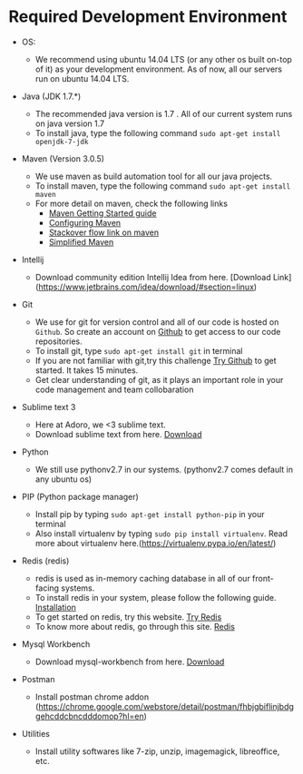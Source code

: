 # Required Development Environment

- OS:
	+ We recommend using ubuntu 14.04 LTS (or any other os built on-top of it) as your development environment. As of now, all our servers run on ubuntu 14.04 LTS.

- Java (JDK 1.7.*)
 	+ The recommended java version is 1.7 . All of our current system runs on java version 1.7
	+ To install java, type the following command `sudo apt-get install openjdk-7-jdk`

- Maven (Version 3.0.5)
	+ We use maven as build automation tool for all our java projects.
	+ To install maven, type the following command `sudo apt-get install maven`
	+ For more detail on maven, check the following links
		* [Maven Getting Started guide](http://maven.apache.org/guides/getting-started/index.html)
		* [Configuring Maven](http://maven.apache.org/guides/mini/guide-configuring-maven.html)
		* [Stackover flow link on maven](http://stackoverflow.com/questions/5901378/what-exactly-is-a-maven-snapshot-and-why-do-we-need-it)
		* [Simplified Maven](http://tedwise.com/2009/11/09/simple-guide-to-maven)
- Intellij
	+ Download community edition Intellij Idea from here. [Download Link] (https://www.jetbrains.com/idea/download/#section=linux)
- Git 
	+ We use for git for version control and all of our code is hosted on `Github`. So create an account on [Github](https://github.com) to get access to our code repositories.
	+ To install git, type `sudo apt-get install git` in terminal
	+ If you are not familiar with git,try this challenge [Try Github](https://try.github.io/levels/1/challenges/1) to get started. It takes 15 minutes.
	+ Get clear understanding of git, as it plays an important role in your code management and team collobaration

- Sublime text 3
	+ Here at Adoro, we <3 sublime text. 
	+ Download sublime text from here. [Download](https://www.sublimetext.com/3)

- Python
	+ We still use pythonv2.7 in our systems. (pythonv2.7 comes default in any ubuntu os)

- PIP (Python package manager)
	+ Install pip by typing `sudo apt-get install python-pip` in your terminal
	+ Also install virtualenv by typing `sudo pip install virtualenv`. Read more about virtualenv here.(https://virtualenv.pypa.io/en/latest/)

- Redis (redis)
	+  redis is used as in-memory caching database in all of our front-facing systems.
	+  To install redis in your system, please follow the following guide. [Installation](https://www.digitalocean.com/community/tutorials/how-to-install-and-use-redis)
	+  To get started on redis, try this website. [Try Redis](http://try.redis.io/)
	+  To know more about redis, go through this site. [Redis](http://redis.io)

- Mysql Workbench
	+ Download mysql-workbench from here. [Download](https://dev.mysql.com/downloads/workbench/)

- Postman
	+ Install postman chrome addon (https://chrome.google.com/webstore/detail/postman/fhbjgbiflinjbdggehcddcbncdddomop?hl=en)
	
- Utilities
	+ Install utility softwares like 7-zip, unzip, imagemagick, libreoffice, etc.
